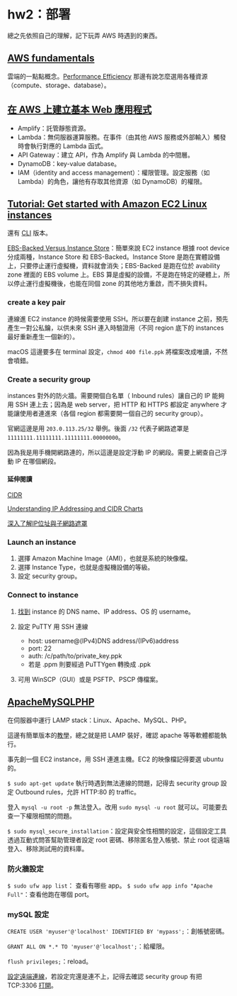 # hw2：部署

總之先依照自己的理解，記下玩弄 AWS 時遇到的東西。

## [AWS fundamentals](https://aws.amazon.com/getting-started/fundamentals-core-concepts/?nc1=h_ls)

雲端的一點點概念。[Performance Efficiency](https://aws.amazon.com/getting-started/fundamentals-core-concepts/?nc1=h_ls#Performance_Efficiency) 那邊有說怎麼選用各種資源（compute、storage、database）。

## [在 AWS 上建立基本 Web 應用程式](https://aws.amazon.com/tw/getting-started/hands-on/build-web-app-s3-lambda-api-gateway-dynamodb/)

* Amplify：託管靜態資源。
* Lambda：無伺服器運算服務。在事件（由其他 AWS 服務或外部輸入）觸發時會執行對應的 Lambda 函式。
* API Gateway：建立 API，作為 Amplify 與 Lambda 的中間層。
* DynamoDB：key-value database。
* IAM（identity and access management）：權限管理。設定服務（如 Lambda）的角色，讓他有存取其他資源（如 DynamoDB）的權限。

## [Tutorial: Get started with Amazon EC2 Linux instances](https://docs.aws.amazon.com/AWSEC2/latest/UserGuide/EC2_GetStarted.html#ec2-launch-instance)
還有 [CLI](https://docs.aws.amazon.com/cli/latest/userguide/cli-services-ec2.html) 版本。

[EBS-Backed Versus Instance Store](https://help.skeddly.com/en/articles/782130-ebs-backed-versus-instance-store)：簡單來說 EC2 instance 根據 root device 分成兩種，Instance Store 和 EBS-Backed。Instance Store 是跑在實體設備上，只要停止運行虛擬機，資料就會消失；EBS-Backed 是跑在位於 avability zone 裡面的 EBS volume 上。EBS 算是虛擬的設備，不是跑在特定的硬體上，所以停止運行虛擬機後，也能在同個 zone 的其他地方重啟，而不損失資料。

### create a key pair

連線進 EC2 instance 的時候需要使用 SSH。所以要在創建 instance 之前，預先產生一對公私鑰，以供未來 SSH 連入時驗證用（不同 region 底下的 instances 最好重新產生一個新的）。

macOS 這邊要多在 terminal 設定，`chmod 400 file.ppk` 將檔案改成唯讀，不然會噴錯。

### Create a security group

instances 對外的防火牆。需要開個白名單（ Inbound rules）讓自己的 IP 能夠用 SSH 連上去；因為是 web server，把 HTTP 和 HTTPS 都設定 anywhere 才能讓使用者連進來（各個 region 都需要開一個自己的 security group）。

官網這邊是用 `203.0.113.25/32` 舉例。後面 `/32` 代表子網路遮罩是 `11111111.11111111.11111111.00000000`。

因為我是用手機開網路連的，所以這邊是設定浮動 IP 的網段。需要上網查自己浮動 IP 在哪個網段。

#### 延伸閱讀

[CIDR](https://zh.wikipedia.org/wiki/%E6%97%A0%E7%B1%BB%E5%88%AB%E5%9F%9F%E9%97%B4%E8%B7%AF%E7%94%B1)

[Understanding IP Addressing and CIDR Charts](https://www.ripe.net/about-us/press-centre/understanding-ip-addressing)

[深入了解IP位址與子網路遮罩](https://www.netadmin.com.tw/netadmin/zh-tw/technology/D5162EE38674405EADB022E0802A05B2)

### Launch an instance

1. 選擇 Amazon Machine Image（AMI），也就是系統的映像檔。
2. 選擇 Instance Type，也就是虛擬機設備的等級。
3. 設定 security group。

### Connect to instance

1. [找到](https://docs.aws.amazon.com/AWSEC2/latest/UserGuide/connection-prereqs.html) instance 的 DNS name、IP address、OS 的 username。
2. 設定 PuTTY 用 SSH 連線
   * host: username@(IPv4)DNS address/(IPv6)address
   * port: 22
   * auth: /c/path/to/private_key.ppk
   * 若是 .ppm 則要經過 PuTTYgen 轉換成 .ppk

3. 可用 WinSCP（GUI）或是 PSFTP、PSCP 傳檔案。


## [ApacheMySQLPHP](https://help.ubuntu.com/community/ApacheMySQLPHP)

在伺服器中運行 LAMP stack：Linux、Apache、MySQL、PHP。

這邊有簡單版本的[教學](https://phoenixnap.com/kb/how-to-install-lamp-stack-on-ubuntu)，總之就是把 LAMP 裝好，確認 apache 等等軟體都能執行。

事先創一個 EC2 instance，用 SSH 連進主機。EC2 的映像檔記得要選 ubuntu 的。

`$ sudo apt-get update` 執行時遇到無法連線的問題，記得去 security group 設定 
Outbound rules，允許 HTTP:80 的 traffic。

登入 `mysql -u root -p` 無法登入。改用 `sudo mysql -u root` 就可以。可能要去查一下權限相關的問題。

`$ sudo mysql_secure_installation`：設定與安全性相關的設定，這個設定工具透過互動式問答幫助管理者設定 root 密碼、移除匿名登入帳號、禁止 root 從遠端登入、移除測試用的資料庫。

### 防火牆設定

`$ sudo ufw app list`： 查看有哪些 app。
`$ sudo ufw app info "Apache Full"`：查看他跑在哪個 port。

### mySQL 設定

`CREATE USER 'myuser'@'localhost' IDENTIFIED BY 'mypass';`：創帳號密碼。

`GRANT ALL ON *.* TO 'myuser'@'localhost';`：給權限。

`flush privileges;`：reload。

[設定遠端連線](https://phoenixnap.com/kb/mysql-remote-connection)，若設定完還是連不上，記得去確認 security group 有把 TCP:3306 [打開](https://www.ease2code.com/rds-error-2003-hy000-cant-connect-to-mysql-server-10060/)。
